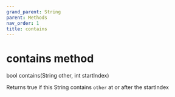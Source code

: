 ```yaml
---
grand_parent: String
parent: Methods
nav_order: 1
title: contains
---
```


# contains method

bool contains(String other, int startIndex)

Returns true if this String contains `other` at or after the startIndex